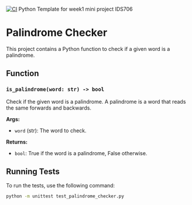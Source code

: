 [![CI](https://github.com/nogibjj/Mobasserul_Haque_MiniProject1/actions/workflows/cicd.yml/badge.svg)](https://github.com/nogibjj/Mobasserul_Haque_MiniProject1/actions/workflows/cicd.yml)
Python Template for week1 mini project IDS706
# Palindrome Checker

This project contains a Python function to check if a given word is a palindrome. 

## Function

### `is_palindrome(word: str) -> bool`

Check if the given word is a palindrome. A palindrome is a word that reads the same forwards and backwards.

**Args:**
- `word` (str): The word to check.

**Returns:**
- `bool`: True if the word is a palindrome, False otherwise.

## Running Tests

To run the tests, use the following command:

```bash
python -m unittest test_palindrome_checker.py
